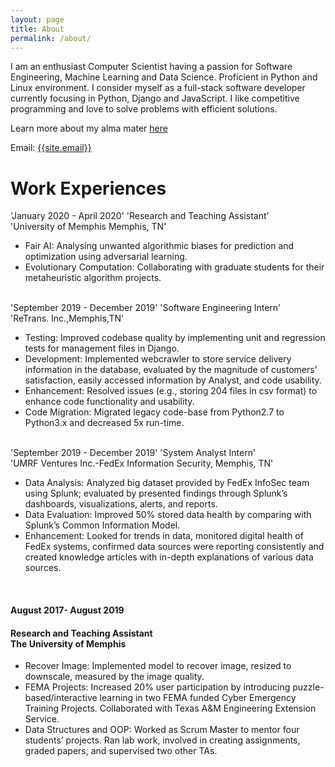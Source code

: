```yaml
---
layout: page
title: About
permalink: /about/
---
```

<p>
I am an enthusiast Computer Scientist having a passion for Software Engineering, Machine Learning and Data Science. Proficient in Python and Linux environment. I consider myself as a full-stack software developer currently focusing in Python, Django and JavaScript. I like competitive programming and love to solve problems with efficient solutions.
</p>

Learn more about my alma mater <a href="{{ site.url }}/educations/">here</a>

Email: <a href="mailto:{{site.email}}?Subject=From Blog Site:">{{site.email}}</a>


# Work Experiences
<!-- body text -->
'January 2020 - April 2020'
'Research and Teaching Assistant'<br>'University of Memphis Memphis, TN'
<ul>
<li> Fair AI: Analysing unwanted algorithmic biases for prediction and optimization using adversarial learning.</li>
<li> Evolutionary Computation: Collaborating with graduate students for their metaheuristic algorithm projects.</li>
</ul>

<br>
'September 2019 - December 2019'
'Software Engineering Intern' <br> 'ReTrans. Inc.,Memphis,TN'
 <ul>
 <li> 
Testing: Improved codebase quality by implementing unit and regression tests for management files in Django.
</li>
 <li> 
Development: Implemented webcrawler to store service delivery information in the database, evaluated by the magnitude of customers’ satisfaction, easily accessed information by Analyst, and code usability. 
</li>
<li>
Enhancement: Resolved issues (e.g., storing 204 files in csv format) to enhance code functionality and usability.
</li>
<li> 
Code Migration: Migrated legacy code-base from Python2.7 to Python3.x and decreased 5x run-time.
</li>
</ul>

<br>                              
'September 2019 - December 2019'
'System Analyst Intern'<br>'UMRF Ventures Inc.-FedEx Information Security, Memphis, TN'
<ul>
<li> Data Analysis: Analyzed big dataset provided by FedEx InfoSec team using Splunk; evaluated by presented findings through Splunk’s dashboards, visualizations, alerts, and reports.</li>
<li> Data Evaluation: Improved 50% stored data health by comparing with Splunk’s Common Information Model.</li>
<li> Enhancement: Looked for trends in data, monitored digital health of FedEx systems, confirmed data sources were reporting consistently and created knowledge articles with in-depth explanations of various data sources.</li>
</ul>
 
<br>
<h4>August 2017- August 2019</h4>
                        
<h4>Research and Teaching Assistant<br>The University of Memphis</h4>
<ul>
<li> Recover Image: Implemented model to recover image, resized to downscale, measured by the image quality.</li>
<li> FEMA Projects: Increased 20% user participation by introducing puzzle-based/interactive learning in two FEMA funded Cyber Emergency Training Projects. Collaborated with Texas A&M Engineering Extension Service.</li>
<li> Data Structures and OOP: Worked as Scrum Master to mentor four students’ projects. Ran lab work, involved in creating assignments, graded papers, and supervised two other TAs.</li>
</ul>
